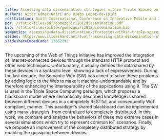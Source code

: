 ```yaml
---
title: Assessing data dissemination strategies within Triple Spaces on the Web of Things
authors: Aitor Gómez-Goiri and Diego López-de-Ipiña
restCitation: Sixth International Conference on Innovative Mobile and Internet Services in Ubiquitous Computing (<a href="http://www.esiot.com/">IMIS</a>), pp.763-769, Palermo, Italy, July 4-6, 2012. DOI&#58; <a href="http://ieeexplore.ieee.org/xpls/abs_all.jsp?arnumber=6296950">10.1109/IMIS.2012.120</a>.
pdf: /static/files/pdf/gomezgoiri2012dissemination.pdf
bib: /static/files/bibtex/gomezgoiri2012dissemination.bib
semantics: assessing-data-dissemination-strategies-within-triple-spaces-on-the-web-of-things
slides: http://www.slideshare.net/twolf/assessing-data-dissemination-strategies
slideshareEmbedCode: 13652892
---
```


The upcoming of the Web of Things initiative has improved the integration of Internet-connected devices through the standard HTTP protocol and other web techniques.
Unfortunately, it usually defines the data shared by these devices in a syntactic level, showing a lack of expressiveness.
During the last decade, the Semantic Web (SW) has aimed to solve these problems by adding logic to the Web to make it machine-understandable and by therefore enhancing the interoperability of the applications using it.
The SW is used in the Triple Space Computing paradigm, which proposes a blackboard model where semantically described knowledge is shared between different devices in a completely RESTful, and consequently WoT compliant, manner.
This paradigm's shared blackboard can be implemented using many strategies, from centralized to completely distributed.
In this work, we compare and analyze the behaviors of these two extreme cases in several simulations which try to represent common IoT scenarios.
Finally, we propose an improvement of the completely distributed strategy by enabling the gossiping between devices.
